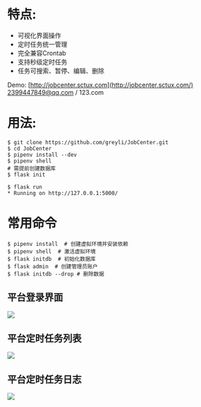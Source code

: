 # 特点:
* 可视化界面操作
* 定时任务统一管理
* 完全兼容Crontab
* 支持秒级定时任务
* 任务可搜索、暂停、编辑、删除

Demo: [http://jobcenter.sctux.com](http://jobcenter.sctux.com/)
2399447849@qq.com / 123.com
# 用法:
```
$ git clone https://github.com/greyli/JobCenter.git
$ cd JobCenter
$ pipenv install --dev
$ pipenv shell
# 需提前创建数据库
$ flask init 

$ flask run
* Running on http://127.0.0.1:5000/
```

# 常用命令

```
$ pipenv install  # 创建虚拟环境并安装依赖
$ pipenv shell  # 激活虚拟环境
$ flask initdb  # 初始化数据库
$ flask admin  # 创建管理员账户
$ flask initdb --drop # 删除数据
```

## 平台登录界面
![](https://raw.githubusercontent.com/guomaoqiu/JobCenter/master/screenhots/login.jpg)

## 平台定时任务列表
![](https://raw.githubusercontent.com/guomaoqiu/JobCenter/master/screenhots/joblist.jpg)

## 平台定时任务日志
![](https://raw.githubusercontent.com/guomaoqiu/JobCenter/master/screenhots/loglist.jpg)



